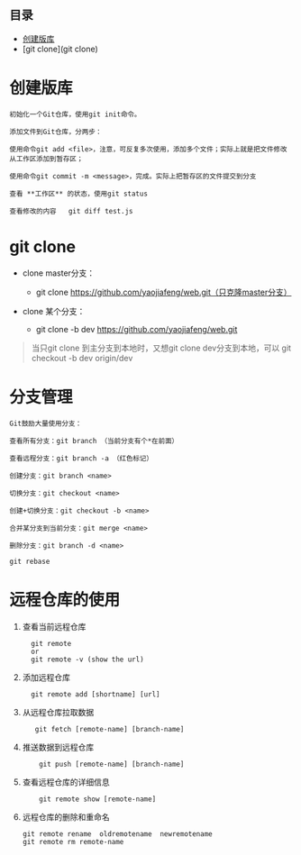 ## 目录

- [创建版库](创建版库)
- [git clone](git clone)

# 创建版库

    初始化一个Git仓库，使用git init命令。
    
    添加文件到Git仓库，分两步：

    使用命令git add <file>，注意，可反复多次使用，添加多个文件；实际上就是把文件修改从工作区添加到暂存区；
    
    使用命令git commit -m <message>，完成。实际上把暂存区的文件提交到分支
    
    查看 **工作区** 的状态，使用git status
    
    查看修改的内容   git diff test.js
    
# git clone

- clone master分支：
  - git clone https://github.com/yaojiafeng/web.git（只克隆master分支）

- clone 某个分支：
  - git clone -b  dev  https://github.com/yaojiafeng/web.git

> 当只git clone 到主分支到本地时，又想git clone dev分支到本地，可以 git checkout -b dev origin/dev 

# 分支管理
    Git鼓励大量使用分支：

    查看所有分支：git branch （当前分支有个*在前面）
    
    查看远程分支：git branch -a （红色标记）

    创建分支：git branch <name>

    切换分支：git checkout <name>

    创建+切换分支：git checkout -b <name>

    合并某分支到当前分支：git merge <name>

    删除分支：git branch -d <name>
    
    git rebase
    
  # 远程仓库的使用
 
 1. 查看当前远程仓库
                    
          git remote 
          or
          git remote -v (show the url)
    
 1. 添加远程仓库

          git remote add [shortname] [url]
           
 1. 从远程仓库拉取数据
    
           git fetch [remote-name] [branch-name]
    
 1. 推送数据到远程仓库
 
            git push [remote-name] [branch-name]
    
 1. 查看远程仓库的详细信息
 
            git remote show [remote-name]
      
 1. 远程仓库的删除和重命名
  
        git remote rename  oldremotename  newremotename
        git remote rm remote-name
 
        
